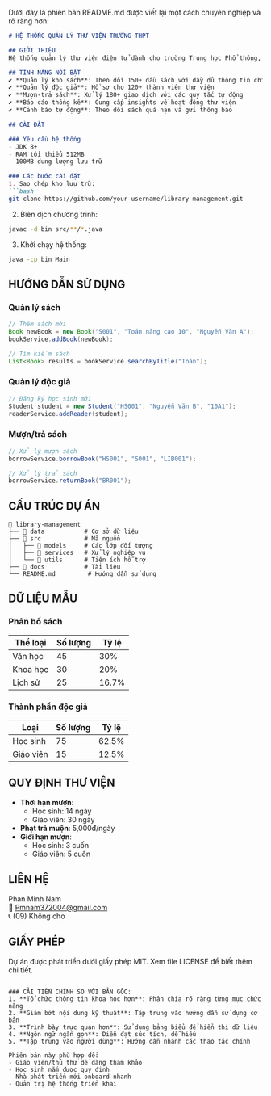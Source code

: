 Dưới đây là phiên bản README.md được viết lại một cách chuyên nghiệp và rõ ràng hơn:

```markdown
# HỆ THỐNG QUẢN LÝ THƯ VIỆN TRƯỜNG THPT

## GIỚI THIỆU
Hệ thống quản lý thư viện điện tử dành cho trường Trung học Phổ thông, cung cấp giải pháp toàn diện cho việc quản lý kho sách, độc giả và các giao dịch mượn-trả sách.

## TÍNH NĂNG NỔI BẬT
✔ **Quản lý kho sách**: Theo dõi 150+ đầu sách với đầy đủ thông tin chi tiết  
✔ **Quản lý độc giả**: Hồ sơ cho 120+ thành viên thư viện  
✔ **Mượn-trả sách**: Xử lý 180+ giao dịch với các quy tắc tự động  
✔ **Báo cáo thống kê**: Cung cấp insights về hoạt động thư viện  
✔ **Cảnh báo tự động**: Theo dõi sách quá hạn và gửi thông báo  

## CÀI ĐẶT

### Yêu cầu hệ thống
- JDK 8+
- RAM tối thiểu 512MB
- 100MB dung lượng lưu trữ

### Các bước cài đặt
1. Sao chép kho lưu trữ:
```bash
git clone https://github.com/your-username/library-management.git
```
2. Biên dịch chương trình:
```bash
javac -d bin src/**/*.java
```
3. Khởi chạy hệ thống:
```bash
java -cp bin Main
```

## HƯỚNG DẪN SỬ DỤNG

### Quản lý sách
```java
// Thêm sách mới
Book newBook = new Book("S001", "Toán nâng cao 10", "Nguyễn Văn A");
bookService.addBook(newBook);

// Tìm kiếm sách
List<Book> results = bookService.searchByTitle("Toán");
```

### Quản lý độc giả
```java
// Đăng ký học sinh mới
Student student = new Student("HS001", "Nguyễn Văn B", "10A1");
readerService.addReader(student);
```

### Mượn/trả sách
```java
// Xử lý mượn sách
borrowService.borrowBook("HS001", "S001", "LIB001");

// Xử lý trả sách
borrowService.returnBook("BR001");
```

## CẤU TRÚC DỰ ÁN
```
📂 library-management
├── 📂 data           # Cơ sở dữ liệu
├── 📂 src            # Mã nguồn
│   ├── 📂 models     # Các lớp đối tượng
│   ├── 📂 services   # Xử lý nghiệp vụ
│   └── 📂 utils      # Tiện ích hỗ trợ
├── 📂 docs           # Tài liệu
└── README.md         # Hướng dẫn sử dụng
```

## DỮ LIỆU MẪU
### Phân bố sách
| Thể loại       | Số lượng | Tỷ lệ |
|----------------|---------|-------|
| Văn học        | 45      | 30%   |
| Khoa học       | 30      | 20%   |
| Lịch sử        | 25      | 16.7% |

### Thành phần độc giả
| Loại           | Số lượng | Tỷ lệ |
|----------------|---------|-------|
| Học sinh       | 75      | 62.5% |
| Giáo viên      | 15      | 12.5% |

## QUY ĐỊNH THƯ VIỆN
- **Thời hạn mượn**: 
  - Học sinh: 14 ngày
  - Giáo viên: 30 ngày
- **Phạt trả muộn**: 5,000đ/ngày
- **Giới hạn mượn**: 
  - Học sinh: 3 cuốn
  - Giáo viên: 5 cuốn

## LIÊN HỆ
Phan Minh Nam  
📧 Pmnam372004@gmail.com  
📞 (09) Không cho 

## GIẤY PHÉP
Dự án được phát triển dưới giấy phép MIT. Xem file LICENSE để biết thêm chi tiết.
```

### CẢI TIẾN CHÍNH SO VỚI BẢN GỐC:
1. **Tổ chức thông tin khoa học hơn**: Phân chia rõ ràng từng mục chức năng
2. **Giảm bớt nội dung kỹ thuật**: Tập trung vào hướng dẫn sử dụng cơ bản
3. **Trình bày trực quan hơn**: Sử dụng bảng biểu để hiển thị dữ liệu
4. **Ngôn ngữ ngắn gọn**: Diễn đạt súc tích, dễ hiểu
5. **Tập trung vào người dùng**: Hướng dẫn nhanh các thao tác chính

Phiên bản này phù hợp để:
- Giáo viên/thủ thư dễ dàng tham khảo
- Học sinh nắm được quy định
- Nhà phát triển mới onboard nhanh
- Quản trị hệ thống triển khai
